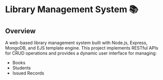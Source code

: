 # Library Management System 📚
## Overview
A web-based library management system built with Node.js, Express, MongoDB, and EJS template engine. This project implements RESTful APIs for CRUD operations and provides a dynamic user interface for managing:
* Books
* Students
* Issued Records

